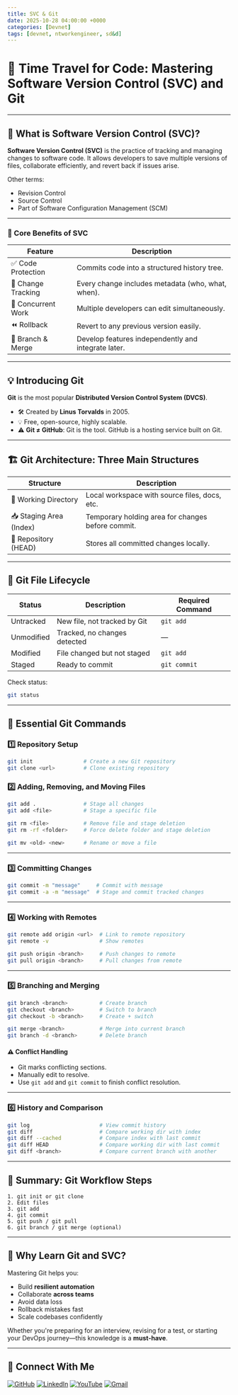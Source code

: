 ```yaml
---
title: SVC & Git
date: 2025-10-28 04:00:00 +0000
categories: [Devnet]
tags: [devnet, ntworkengineer, sd&d]
---
```


# 📘 Time Travel for Code: Mastering Software Version Control (SVC) and Git

---

## 🧠 What is Software Version Control (SVC)?

**Software Version Control (SVC)** is the practice of tracking and managing changes to software code. It allows developers to save multiple versions of files, collaborate efficiently, and revert back if issues arise.

Other terms:  
- Revision Control  
- Source Control  
- Part of Software Configuration Management (SCM)

---

### 🔐 Core Benefits of SVC

| Feature               | Description |
|-----------------------|-------------|
| ✅ Code Protection     | Commits code into a structured history tree. |
| 📜 Change Tracking     | Every change includes metadata (who, what, when). |
| 🤝 Concurrent Work     | Multiple developers can edit simultaneously. |
| ⏪ Rollback            | Revert to any previous version easily. |
| 🌿 Branch & Merge      | Develop features independently and integrate later. |

---

## 💡 Introducing Git

**Git** is the most popular **Distributed Version Control System (DVCS)**.

- 🛠 Created by **Linus Torvalds** in 2005.
- 💡 Free, open-source, highly scalable.
- ⚠️ **Git ≠ GitHub**: Git is the tool. GitHub is a hosting service built on Git.

---

## 🏗 Git Architecture: Three Main Structures

| Structure       | Description |
|------------------|-------------|
| 🧾 Working Directory | Local workspace with source files, docs, etc. |
| 📥 Staging Area (Index) | Temporary holding area for changes before commit. |
| 🧠 Repository (HEAD) | Stores all committed changes locally. |

---

## 🔄 Git File Lifecycle

| Status     | Description | Required Command |
|------------|-------------|------------------|
| Untracked  | New file, not tracked by Git | `git add` |
| Unmodified | Tracked, no changes detected | — |
| Modified   | File changed but not staged | `git add` |
| Staged     | Ready to commit | `git commit` |

Check status:  
```bash
git status
```

---

## 🔧 Essential Git Commands

### 1️⃣ Repository Setup

```bash
git init                # Create a new Git repository
git clone <url>         # Clone existing repository
```

### 2️⃣ Adding, Removing, and Moving Files

```bash
git add .               # Stage all changes
git add <file>          # Stage a specific file

git rm <file>           # Remove file and stage deletion
git rm -rf <folder>     # Force delete folder and stage deletion

git mv <old> <new>      # Rename or move a file
```

---

### 3️⃣ Committing Changes

```bash
git commit -m "message"     # Commit with message
git commit -a -m "message"  # Stage and commit tracked changes
```

---

### 4️⃣ Working with Remotes

```bash
git remote add origin <url>  # Link to remote repository
git remote -v                # Show remotes

git push origin <branch>     # Push changes to remote
git pull origin <branch>     # Pull changes from remote
```

---

### 5️⃣ Branching and Merging

```bash
git branch <branch>          # Create branch
git checkout <branch>        # Switch to branch
git checkout -b <branch>     # Create + switch

git merge <branch>           # Merge into current branch
git branch -d <branch>       # Delete branch
```

#### ⚠️ Conflict Handling

- Git marks conflicting sections.
- Manually edit to resolve.
- Use `git add` and `git commit` to finish conflict resolution.

---

### 6️⃣ History and Comparison

```bash
git log                      # View commit history
git diff                     # Compare working dir with index
git diff --cached            # Compare index with last commit
git diff HEAD                # Compare working dir with last commit
git diff <branch>            # Compare current branch with another
```

---

## 📌 Summary: Git Workflow Steps

```text
1. git init or git clone
2. Edit files
3. git add
4. git commit
5. git push / git pull
6. git branch / git merge (optional)
```

---

## 🚀 Why Learn Git and SVC?

Mastering Git helps you:

- Build **resilient automation**
- Collaborate **across teams**
- Avoid data loss
- Rollback mistakes fast
- Scale codebases confidently

Whether you're preparing for an interview, revising for a test, or starting your DevOps journey—this knowledge is a **must-have**.

---

## 🙌 Connect With Me

[![GitHub](https://img.shields.io/badge/GitHub-Profile-black?style=for-the-badge&logo=github)](https://github.com/Ntwork-Beginner)
[![LinkedIn](https://img.shields.io/badge/LinkedIn-Connect-blue?style=for-the-badge&logo=linkedin)](https://www.linkedin.com/in/ntworkbeginner/)
[![YouTube](https://img.shields.io/badge/YouTube-Subscribe-red?style=for-the-badge&logo=youtube)](https://www.youtube.com/@Ntwork_Beginner)
[![Gmail](https://img.shields.io/badge/Gmail-Mail-red?style=for-the-badge&logo=gmail)](mailto:your.bittudhillon011@gmail.com)
